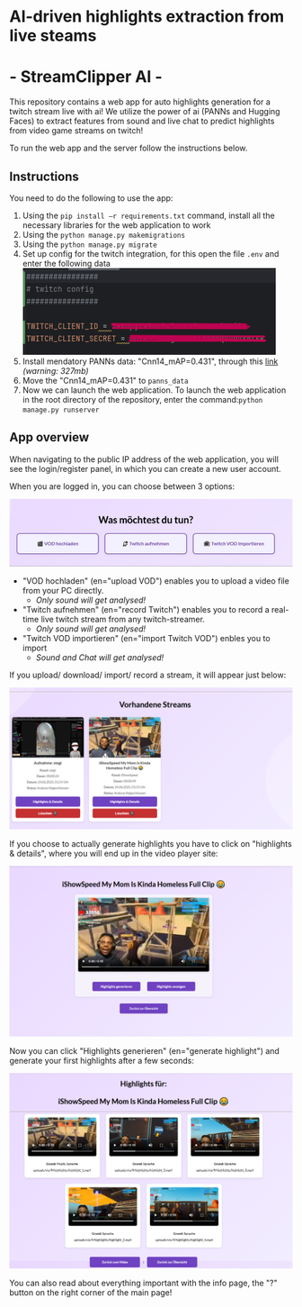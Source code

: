 # AI-driven highlights extraction from live steams
# - StreamClipper AI -

This repository contains a web app for auto highlights generation for a twitch stream live with ai!
We utilize the power of ai (PANNs and Hugging Faces) to extract features from sound and live chat to predict highlights from video game streams on twitch! <br>

To run the web app and the server follow the instructions below.

## Instructions

You need to do the following to use the app:


1. Using the `pip install –r requirements.txt` command, install all the necessary libraries for the web application to work
2. Using the `python manage.py makemigrations`
3. Using the `python manage.py migrate`
4. Set up config for the twitch integration, for this open the file `.env` and enter the following data
![](/images/twitch_config.PNG)
5. Install mendatory PANNs data: "Cnn14_mAP=0.431", through this [link](https://huggingface.co/thelou1s/panns-inference/blob/main/Cnn14_mAP%3D0.431.pth) *(warning: 327mb)*
6. Move the "Cnn14_mAP=0.431" to `panns_data`
7. Now we can launch the web application. To launch the web application in the root directory of the repository, enter the command:`python manage.py runserver`


## App overview

When navigating to the public IP address of the web application, you will see the login/register panel, in which you can create a new user account.

When you are logged in, you can choose between 3 options:

![](/images/three_options.jpg)

* "VOD hochladen" (en="upload VOD") enables you to upload a video file from your PC directly. 
  * *Only sound will get analysed!*
* "Twitch aufnehmen" (en="record Twitch") enables you to record a real-time live twitch stream from any twitch-streamer. 
  * *Only sound will get analysed!*
* "Twitch VOD importieren" (en="import Twitch VOD") enbles you to import
  * *Sound and Chat will get analysed!*


If you upload/ download/ import/ record a stream, it will appear just below:

![](/images/existing_streams.PNG)

If you choose to actually generate highlights you have to click on "highlights & details", where you will end up in the video player site:

![](/images/video_player.PNG)

Now you can click "Highlights generieren" (en="generate highlight") and generate your first highlights after a few seconds:

![](/images/generated_highlights.PNG)

You can also read about everything important with the info page, the "?" button on the right corner of the main page!